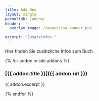 ```yaml
---
title: Add-Ons
layout: single
permalink: /addon/
header:
  overlay_image: /images/esa-banner.png

excerpt: "Zusatzinfos."
---
```


Hier finden Sie zusätzliche Infos zum Buch.

{% for addon in site.addons %}

### [{{ addon.title }}]({{ addon.url }})

{{ addon.excerpt }}

{% endfor %}
